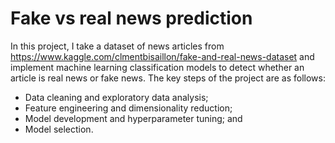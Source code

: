 # Fake vs real news prediction

In this project, I take a dataset of news articles from https://www.kaggle.com/clmentbisaillon/fake-and-real-news-dataset and implement machine learning classification models to detect whether an article is real news or fake news. The key steps of the project are as follows:

- Data cleaning and exploratory data analysis;
- Feature engineering and dimensionality reduction;
- Model development and hyperparameter tuning; and
- Model selection.
